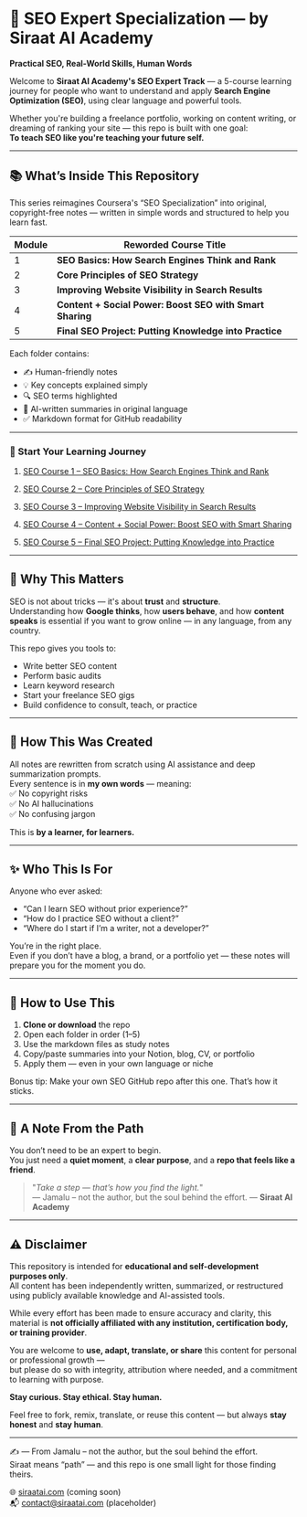 # 📘 SEO Expert Specialization — by Siraat AI Academy  
**Practical SEO, Real-World Skills, Human Words**

Welcome to **Siraat AI Academy's SEO Expert Track** — a 5-course learning journey for people who want to understand and apply **Search Engine Optimization (SEO)**, using clear language and powerful tools.

Whether you're building a freelance portfolio, working on content writing, or dreaming of ranking your site — this repo is built with one goal:  
**To teach SEO like you're teaching your future self.**

---

## 📚 What’s Inside This Repository

This series reimagines Coursera's “SEO Specialization” into original, copyright-free notes — written in simple words and structured to help you learn fast.

| Module | Reworded Course Title |
|--------|------------------------|
| 1 | **SEO Basics: How Search Engines Think and Rank** |
| 2 | **Core Principles of SEO Strategy** |
| 3 | **Improving Website Visibility in Search Results** |
| 4 | **Content + Social Power: Boost SEO with Smart Sharing** |
| 5 | **Final SEO Project: Putting Knowledge into Practice** |

Each folder contains:
- ✍️ Human-friendly notes  
- 💡 Key concepts explained simply  
- 🔍 SEO terms highlighted  
- 📄 AI-written summaries in original language  
- ✅ Markdown format for GitHub readability

---
### 🚀 Start Your Learning Journey

1. [SEO Course 1 – SEO Basics: How Search Engines Think and Rank](https://github.com/siraat-ai-academy/seo-course-01-basics)

2. [SEO Course 2 – Core Principles of SEO Strategy](https://github.com/siraat-ai-academy/seo-course-02-strategy)

3. [SEO Course 3 – Improving Website Visibility in Search Results](https://github.com/siraat-ai-academy/seo-course-03-optimization)

4. [SEO Course 4 – Content + Social Power: Boost SEO with Smart Sharing](https://github.com/siraat-ai-academy/seo-course-04-content-social)

5. [SEO Course 5 – Final SEO Project: Putting Knowledge into Practice](https://github.com/siraat-ai-academy/seo-course-05-client-ready-project)

---

## 🎯 Why This Matters

SEO is not about tricks — it's about **trust** and **structure**.  
Understanding how **Google thinks**, how **users behave**, and how **content speaks** is essential if you want to grow online — in any language, from any country.

This repo gives you tools to:
- Write better SEO content  
- Perform basic audits  
- Learn keyword research  
- Start your freelance SEO gigs  
- Build confidence to consult, teach, or practice

---

## 🧠 How This Was Created

All notes are rewritten from scratch using AI assistance and deep summarization prompts.  
Every sentence is in **my own words** — meaning:  
✅ No copyright risks  
✅ No AI hallucinations  
✅ No confusing jargon

This is **by a learner, for learners.**

---

## ✨ Who This Is For

Anyone who ever asked:
- “Can I learn SEO without prior experience?”
- “How do I practice SEO without a client?”
- “Where do I start if I’m a writer, not a developer?”

You’re in the right place.  
Even if you don’t have a blog, a brand, or a portfolio yet — these notes will prepare you for the moment you do.

---

## 💬 How to Use This

1. **Clone or download** the repo  
2. Open each folder in order (1–5)  
3. Use the markdown files as study notes  
4. Copy/paste summaries into your Notion, blog, CV, or portfolio  
5. Apply them — even in your own language or niche

Bonus tip: Make your own SEO GitHub repo after this one. That’s how it sticks.

---

## 📜 A Note From the Path

You don’t need to be an expert to begin.  
You just need a **quiet moment**, a **clear purpose**, and a **repo that feels like a friend**.

> "_Take a step — that’s how you find the light._"  
> — Jamalu  – not the author, but the soul behind the effort. 
> — **Siraat AI Academy**

---

## ⚠️ Disclaimer

This repository is intended for **educational and self-development purposes only**.  
All content has been independently written, summarized, or restructured using publicly available knowledge and AI-assisted tools.  

While every effort has been made to ensure accuracy and clarity, this material is **not officially affiliated with any institution, certification body, or training provider**.

You are welcome to **use, adapt, translate, or share** this content for personal or professional growth —  
but please do so with integrity, attribution where needed, and a commitment to learning with purpose.

**Stay curious. Stay ethical. Stay human.**


Feel free to fork, remix, translate, or reuse this content — but always **stay honest** and **stay human**.

---

✍️ — From Jamalu – not the author, but the soul behind the effort.  
Siraat means “path” — and this repo is one small light for those finding theirs.

🌐 [siraatai.com](https://siraatai.com) (coming soon)  
📬 contact@siraatai.com (placeholder)
